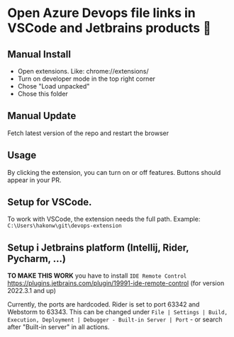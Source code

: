 # Open Azure Devops file links in VSCode and Jetbrains products 🎉

## Manual Install

- Open extensions. Like: chrome://extensions/
- Turn on developer mode in the top right corner
- Chose "Load unpacked"
- Chose this folder

## Manual Update

Fetch latest version of the repo and restart the browser

## Usage

By clicking the extension, you can turn on or off features. Buttons should appear in your PR.

## Setup for VSCode.

To work with VSCode, the extension needs the full path. Example: `C:\Users\hakonw\git\devops-extension`

## Setup i Jetbrains platform (Intellij, Rider, Pycharm, ...)

**TO MAKE THIS WORK** you have to install `IDE Remote Control` https://plugins.jetbrains.com/plugin/19991-ide-remote-control (for version 2022.3.1 and up)

Currently, the ports are hardcoded.
Rider is set to port 63342 and Webstorm to 63343.
This can be changed under `File | Settings | Build, Execution, Deployment | Debugger - Built-in Server | Port` - or search after "Built-in server" in all actions.
